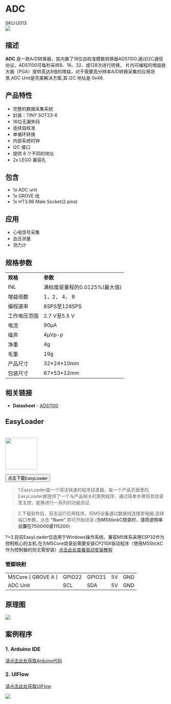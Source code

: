 # ADC

<div class="badge badge-pill badge-primary product_sku_tag">SKU:U013</div>

<div class="product_pic"><img src="assets/img/product_pics/unit/M5GO_Unit_adc.webp"></div>

## 描述

**ADC** 是一款A/D转换器，其内置了16位自校准模数转换器ADS1100.通过I2C通信协议，ADS1100可每秒采样8、16、32、或128次进行转换，
片内可编程的增益放大器（PGA）提供高达8倍的增益，对于需要高分辨率A/D转换采集的应用场景,ADC Unit是完美解决方案,其 I2C 地址是 0x48.

 
## 产品特性

- 完整的数据采集系统
- 封装：TINY SOT23-6
- 16位无漏失码
- 连续自校准
- 单循环转换
- 内部系统时钟
- I2C 接口
- 提供 8 个不同的地址
- 2x LEGO 兼容孔

## 包含

- 1x ADC unit
- 1x GROVE 线
- 1x HT3.96 Male Socket(2 pins)

## 应用

- 心电信号采集
- 血压测量
- 测力计


## 规格参数

<table>
    <tr style="font-weight:bold">
        <td>规格</td>
        <td>参数</td>
    </tr>
    <tr>
        <td>INL</td>
        <td>满标度是量程的0.0125%(最大值)</td>
    </tr>
    <tr>
        <td>增益倍数</td>
        <td>1，2， 4， 8</td>
    </tr>
    <tr>
        <td>编程速率</td>
        <td>8SPS至128SPS</td>
    </tr>
    <tr>
        <td>工作电压范围</td>
        <td>2.7 V至5.5 V</td>
    </tr>
    <tr>
        <td>电流</td>
        <td>90µA</td>
    </tr>
    <tr>
        <td>噪声</td>
        <td>4μVp-p</td>
    </tr>
    <tr>
      <td>净重</td>
      <td>4g</td>
   </tr>
      <tr>
      <td>毛重</td>
      <td>19g</td>
   </tr>
   <tr>
      <td>产品尺寸</td>
      <td>32*24*10mm</td>
   </tr>
   <tr>
      <td>包装尺寸</td>
      <td>67*53*12mm</td>
   </tr>
</table>


## 相关链接

-  **Datasheet** - [ADS1100](https://m5stack.oss-cn-shenzhen.aliyuncs.com/resource/docs/datasheet/unit/ADS1100_en.pdf)

## EasyLoader

<img src="https://m5stack.oss-cn-shenzhen.aliyuncs.com/image/EasyLoader_logo.webp" width="100px" style="margin-top:20px">

<a href="https://m5stack.oss-cn-shenzhen.aliyuncs.com/EasyLoader/Unit/EasyLoader_ADC.exe"><button type="button" class="btn btn-primary">点击下载EasyLoader</button></a>

>1.EasyLoader是一个简洁快速的程序烧录器，每一个产品页面里的EasyLoader都提供了一个与产品相关的案例程序，通过简单步骤将其烧录至主控，能够进行一系列的功能验证.

>2.下载软件后，双击运行应用程序，将M5设备通过数据线连接至电脑,选择端口参数，点击 **"Burn"** 即可开始烧录.(**为M5StickC烧录时，请将波特率设置在750000或115200**)

?>3.目前EasyLoader仅适用于Windows操作系统、兼容M5体系采用ESP32作为控制核心的主机.在为M5Core烧录前需要安装CP210X驱动程序（使用M5StickC作为控制器的则无需安装）[点击此处查看驱动安装教程](zh_CN/related_documents/M5Burner#安装串口驱动)

### 管脚映射

<table>
 <tr><td>M5Core ( GROVE A )</td><td>GPIO22</td><td>GPIO21</td><td>5V</td><td>GND</td></tr>
 <tr><td>ADC Unit</td><td>SCL</td><td>SDA</td><td>5V</td><td>GND</td></tr>
</table>

## 原理图

<img src="assets/img/product_pics/unit/adc_sch.JPG">

## 案例程序

### 1. Arduino IDE

[请点击此处获取Arduino代码](https://github.com/m5stack/M5Stack/tree/master/examples/Unit/ADC_ADS1100)

### 2. UIFlow

[请点击此处获取UIFlow](https://github.com/m5stack/M5-ProductExampleCodes/tree/master/Unit/ADC/UIFlow)

<img src="assets/img/product_pics/unit/unit_example/ADC/example_unit_adc_01.webp">


<script>

   var purchase_link = 'https://m5stack.com/collections/m5-unit/products/adc-unit';

   anchor_search(purchase_link);
   scrollFunc();

</script>